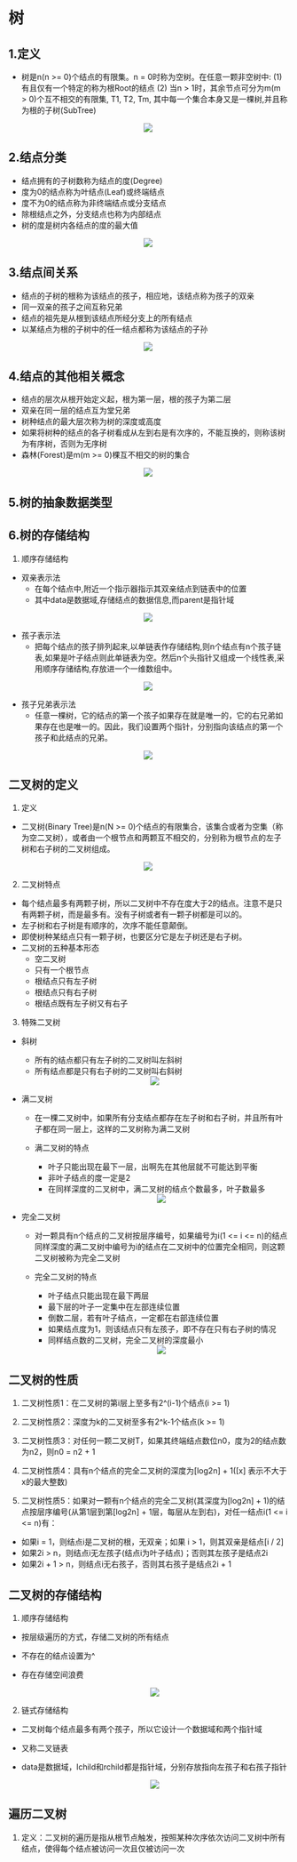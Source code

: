 # 树

## 1.定义

+ 树是n(n >= 0)个结点的有限集。n = 0时称为空树。在任意一颗非空树中:
  (1) 有且仅有一个特定的称为根Root的结点
  (2) 当n > 1时，其余节点可分为m(m > 0)个互不相交的有限集, T1, T2, Tm, 其中每一个集合本身又是一棵树,并且称为根的子树(SubTree)

<div align=center><img src="https://github.com/Upmerge/Daily/blob/master/1.DataStructuresAndAlgorithms/0.DataStructures/0.Note/image/1.PNG"/></div>

## 2.结点分类

+ 结点拥有的子树数称为结点的度(Degree)
+ 度为0的结点称为叶结点(Leaf)或终端结点
+ 度不为0的结点称为非终端结点或分支结点
+ 除根结点之外，分支结点也称为内部结点
+ 树的度是树内各结点的度的最大值

<div align=center><img src="https://github.com/Upmerge/Daily/blob/master/1.DataStructuresAndAlgorithms/0.DataStructures/0.Note/image/2.PNG"/></div>

## 3.结点间关系

+ 结点的子树的根称为该结点的孩子，相应地，该结点称为孩子的双亲
+ 同一双亲的孩子之间互称兄弟
+ 结点的祖先是从根到该结点所经分支上的所有结点
+ 以某结点为根的子树中的任一结点都称为该结点的子孙

<div align=center><img src="https://github.com/Upmerge/Daily/blob/master/1.DataStructuresAndAlgorithms/0.DataStructures/0.Note/image/3.PNG"/></div>

## 4.结点的其他相关概念

+ 结点的层次从根开始定义起，根为第一层，根的孩子为第二层
+ 双亲在同一层的结点互为堂兄弟
+ 树种结点的最大层次称为树的深度或高度
+ 如果将树种的结点的各子树看成从左到右是有次序的，不能互换的，则称该树为有序树，否则为无序树
+ 森林(Forest)是m(m >= 0)棵互不相交的树的集合

<div align=center><img src="https://github.com/Upmerge/Daily/blob/master/1.DataStructuresAndAlgorithms/0.DataStructures/0.Note/image/4.PNG"/></div>

## 5.树的抽象数据类型

## 6.树的存储结构

1. 顺序存储结构

+ 双亲表示法
  + 在每个结点中,附近一个指示器指示其双亲结点到链表中的位置
  + 其中data是数据域,存储结点的数据信息,而parent是指针域
  
<div align=center><img src="https://github.com/Upmerge/Daily/blob/master/1.DataStructuresAndAlgorithms/0.DataStructures/0.Note/image/5.PNG"/></div>

+ 孩子表示法
  + 把每个结点的孩子排列起来,以单链表作存储结构,则n个结点有n个孩子链表,如果是叶子结点则此单链表为空。然后n个头指针又组成一个线性表,采用顺序存储结构,存放进一个一维数组中。

<div align=center><img src="https://github.com/Upmerge/Daily/blob/master/1.DataStructuresAndAlgorithms/0.DataStructures/0.Note/image/6.PNG"/></div>

+ 孩子兄弟表示法
  + 任意一棵树，它的结点的第一个孩子如果存在就是唯一的，它的右兄弟如果存在也是唯一的。因此，我们设置两个指针，分别指向该结点的第一个孩子和此结点的兄弟。

<div align=center><img src="https://github.com/Upmerge/Daily/blob/master/1.DataStructuresAndAlgorithms/0.DataStructures/0.Note/image/7.PNG"/></div>

## 二叉树的定义

1. 定义

+ 二叉树(Binary Tree)是n(N >= 0)个结点的有限集合，该集合或者为空集（称为空二叉树），或者由一个根节点和两颗互不相交的，分别称为根节点的左子树和右子树的二叉树组成。

<div align=center><img src="https://github.com/Upmerge/Daily/blob/master/1.DataStructuresAndAlgorithms/0.DataStructures/0.Note/image/8.PNG"/></div>

2. 二叉树特点

+ 每个结点最多有两颗子树，所以二叉树中不存在度大于2的结点。注意不是只有两颗子树，而是最多有。没有子树或者有一颗子树都是可以的。
+ 左子树和右子树是有顺序的，次序不能任意颠倒。
+ 即使树种某结点只有一颗子树，也要区分它是左子树还是右子树。
+ 二叉树的五种基本形态
  + 空二叉树
  + 只有一个根节点
  + 根结点只有左子树
  + 根结点只有右子树
  + 根结点既有左子树又有右子

3. 特殊二叉树
+ 斜树
  + 所有的结点都只有左子树的二叉树叫左斜树
  + 所有结点都是只有右子树的二叉树叫右斜树

  <div align=center><img src="https://github.com/Upmerge/Daily/blob/master/1.DataStructuresAndAlgorithms/0.DataStructures/0.Note/image/36.PNG"/></div>

+ 满二叉树
  + 在一棵二叉树中，如果所有分支结点都存在左子树和右子树，并且所有叶子都在同一层上，这样的二叉树称为满二叉树
  + 满二叉树的特点
    + 叶子只能出现在最下一层，出啊先在其他层就不可能达到平衡
    + 非叶子结点的度一定是2
    + 在同样深度的二叉树中，满二叉树的结点个数最多，叶子数最多

     <div align=center><img src="https://github.com/Upmerge/Daily/blob/master/1.DataStructuresAndAlgorithms/0.DataStructures/0.Note/image/37.PNG"/></div>

+ 完全二叉树
  + 对一颗具有n个结点的二叉树按层序编号，如果编号为i(1 <= i <= n)的结点同样深度的满二叉树中编号为i的结点在二叉树中的位置完全相同，则这颗二叉树被称为完全二叉树
  + 完全二叉树的特点
    + 叶子结点只能出现在最下两层
    + 最下层的叶子一定集中在左部连续位置
    + 倒数二层，若有叶子结点，一定都在右部连续位置
    + 如果结点度为1，则该结点只有左孩子，即不存在只有右子树的情况
    + 同样结点数的二叉树，完全二叉树的深度最小

     <div align=center><img src="https://github.com/Upmerge/Daily/blob/master/1.DataStructuresAndAlgorithms/0.DataStructures/0.Note/image/38.PNG"/></div>

## 二叉树的性质
1. 二叉树性质1：在二叉树的第i层上至多有2^(i-1)个结点(i >= 1)

2. 二叉树性质2：深度为k的二叉树至多有2^k-1个结点(k >= 1)

3. 二叉树性质3：对任何一颗二叉树T，如果其终端结点数位n0，度为2的结点数为n2，则n0 = n2 + 1

4. 二叉树性质4：具有n个结点的完全二叉树的深度为[log2n] + 1([x] 表示不大于x的最大整数)

5. 二叉树性质5：如果对一颗有n个结点的完全二叉树(其深度为[log2n] + 1)的结点按层序编号(从第1层到第[log2n] + 1层，每层从左到右)，对任一结点i(1 <= i <= n)有：
  + 如果i = 1，则结点i是二叉树的根，无双亲；如果 i > 1，则其双亲是结点[i / 2]
  + 如果2i > n，则结点i无左孩子(结点i为叶子结点)；否则其左孩子是结点2i
  + 如果2i + 1 > n，则结点i无右孩子，否则其右孩子是结点2i + 1

## 二叉树的存储结构
1. 顺序存储结构
  + 按层级遍历的方式，存储二叉树的所有结点
  + 不存在的结点设置为^
  + 存在存储空间浪费

    <div align=center><img src="https://github.com/Upmerge/Daily/blob/master/1.DataStructuresAndAlgorithms/0.DataStructures/0.Note/image/39.PNG"/></div>

2. 链式存储结构
  + 二叉树每个结点最多有两个孩子，所以它设计一个数据域和两个指针域
  + 又称二叉链表
  + data是数据域，lchild和rchild都是指针域，分别存放指向左孩子和右孩子指针

    <div align=center><img src="https://github.com/Upmerge/Daily/blob/master/1.DataStructuresAndAlgorithms/0.DataStructures/0.Note/image/40.PNG"/></div>

## 遍历二叉树
1. 定义：二叉树的遍历是指从根节点触发，按照某种次序依次访问二叉树中所有结点，使得每个结点被访问一次且仅被访问一次


